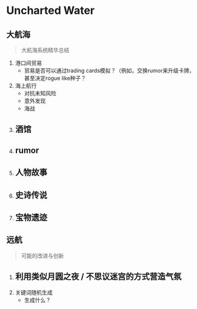# Uncharted Water

## 大航海

>   大航海系统精华总结

1.  港口间贸易
    -   贸易是否可以通过trading cards模拟？（例如，交换rumor来升级卡牌，甚至决定rogue like种子？
2.  海上航行
    -   对抗未知风险
    -   意外发现
    -   海战
3.  酒馆
    -   
4.  rumor
    -   
5.  人物故事
    -   
6.  史诗传说
    -
7.  宝物遗迹
    -   

## 远航

>   可能的改进与创新

1.  利用类似月圆之夜 / 不思议迷宫的方式营造气氛
    -   
2.  关键词随机生成
    -   生成什么？